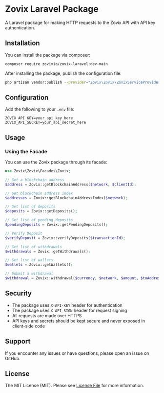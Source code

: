 # Zovix Laravel Package

A Laravel package for making HTTP requests to the Zovix API with API key authentication.

## Installation

You can install the package via composer:

```bash
composer require zovixio/zovix-laravel:dev-main
```

After installing the package, publish the configuration file:

```bash
php artisan vendor:publish --provider="Zovix\Zovix\ZovixServiceProvider" --tag="config"
```

## Configuration

Add the following to your `.env` file:

```env
ZOVIX_API_KEY=your_api_key_here
ZOVIX_API_SECRET=your_api_secret_here
```

## Usage

### Using the Facade

You can use the Zovix package through its facade:

```php
use Zovix\Zovix\Facades\Zovix;

// Get a blockchain address
$address = Zovix::getBlockchainAddress($network, $clientId);

// Get blockchain address index
$addresses = Zovix::getBlockchainAddressIndex($network);

// Get list of deposits
$deposits = Zovix::getDeposits();

// Get list of pending deposits
$pendingDeposits = Zovix::getPendingDeposits();

// Verify Deposit
$verifyDeposit = Zovix::verifyDeposits($transactionId);

// Get list of withdrawals
$withdrawals = Zovix::getWithdrawals();

// Get list of wallets
$wallets = Zovix::getWallets();

// Submit a withdrawal
$withdrawal = Zovix::withdrawal($currency, $network, $amount, $toAddress);
```

## Security

- The package uses `X-API-KEY` header for authentication
- The package uses `X-API-SIGN` header for request signing
- All requests are made over HTTPS
- API keys and secrets should be kept secure and never exposed in client-side code

## Support

If you encounter any issues or have questions, please open an issue on GitHub.

## License

The MIT License (MIT). Please see [License File](LICENSE.md) for more information. 